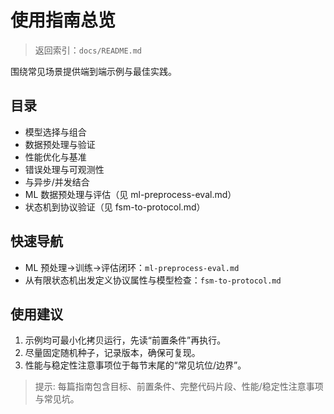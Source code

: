 # 使用指南总览

> 返回索引：`docs/README.md`

围绕常见场景提供端到端示例与最佳实践。

## 目录

- 模型选择与组合
- 数据预处理与验证
- 性能优化与基准
- 错误处理与可观测性
- 与异步/并发结合
- ML 数据预处理与评估（见 ml-preprocess-eval.md）
- 状态机到协议验证（见 fsm-to-protocol.md）

## 快速导航

- ML 预处理→训练→评估闭环：`ml-preprocess-eval.md`
- 从有限状态机出发定义协议属性与模型检查：`fsm-to-protocol.md`

## 使用建议

1. 示例均可最小化拷贝运行，先读“前置条件”再执行。
2. 尽量固定随机种子，记录版本，确保可复现。
3. 性能与稳定性注意事项位于每节末尾的“常见坑位/边界”。

> 提示: 每篇指南包含目标、前置条件、完整代码片段、性能/稳定性注意事项与常见坑。
